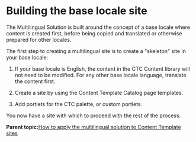 # Building the base locale site

The Multilingual Solution is built around the concept of a base locale where content is created first, before being copied and translated or otherwise prepared for other locales.

The first step to creating a multilingual site is to create a "skeleton" site in your base locale:

1.  If your base locale is English, the content in the CTC Content library will not need to be modified. For any other base locale language, translate the content first.

2.  Create a site by using the Content Template Catalog page templates.

3.  Add portlets for the CTC palette, or custom portlets.


You now have a site with which to proceed with the rest of the process.

**Parent topic:**[How to apply the multilingual solution to Content Template sites](../ctc/ctc_deploy_locale.md)

